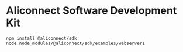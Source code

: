 # Aliconnect Software Development Kit




```
npm install @aliconnect/sdk
node node_modules/@aliconnect/sdk/examples/webserver1

```
